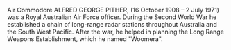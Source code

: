 Air Commodore ALFRED GEORGE PITHER, (16 October 1908 – 2 July 1971) was a Royal Australian Air Force officer. During the Second World War he established a chain of long-range radar stations throughout Australia and the South West Pacific. After the war, he helped in planning the Long Range Weapons Establishment, which he named "Woomera".
